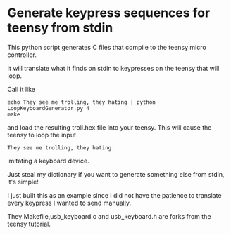 Generate keypress sequences for teensy from stdin
=================================================

This python script generates C files that compile to the teensy micro controller.

It will translate what it finds on stdin to keypresses on the teensy that will loop. 

Call it like 

    echo They see me trolling, they hating | python LoopKeyboardGenerator.py 4 
    make

and load the resulting troll.hex file into your teensy. This will cause the teensy to loop the input

    They see me trolling, they hating

imitating a keyboard device. 

Just steal my dictionary if you want to generate something else from stdin, it's simple!

I just built this as an example since I did not have the patience to translate every keypress I wanted to send manually. 

They Makefile,usb_keyboard.c and usb_keyboard.h are forks from the teensy tutorial. 
